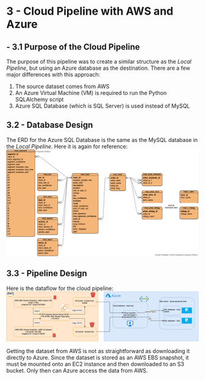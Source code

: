 # 3 - Cloud Pipeline with AWS and Azure

## - 3.1 Purpose of the Cloud Pipeline
The purpose of this pipeline was to create a similar structure as the <em>Local Pipeline</em>, but using an Azure database as the destination.
There are a few major differences with this approach:
1. The source dataset comes from AWS
2. An Azure Virtual Machine (VM) is required to run the Python SQLAlchemy script
3. Azure SQL Database (which is SQL Server) is used instead of MySQL

## 3.2 - Database Design
The ERD for the Azure SQL Database is the same as the MySQL database in the <em>Local Pipeline</em>. Here it is again for reference:
![image did not render](architecture/msd-erd.png "msd-erd.png")

## 3.3 - Pipeline Design
Here is the dataflow for the cloud pipeline:
![image did not render](architecture/cloud-pipeline-diagram.png "cloud-pipeline-diagram.png")

Getting the dataset from AWS is not as straightforward as downloading it directly to Azure. Since the dataset is stored as an AWS EBS snapshot, it must be mounted onto an EC2 instance and then downloaded to an S3 bucket. Only then can Azure access the data from AWS.
